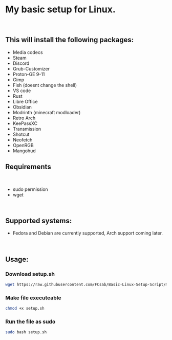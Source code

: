 <h1>My basic setup for Linux.</h1>
<br>
<h2>This will install the following packages:</h2>
    <ul>
        <li>Media codecs</li>
        <li>Steam</li>
        <li>Discord</li>
        <li>Grub-Customizer</li>
        <li>Proton-GE 9-11</li>
        <li>Gimp</li>
        <li>Fish (doesnt change the shell)</li>
        <li>VS code</li>
        <li>Rust</li>
        <li>Libre Office</li>
        <li>Obsidian</li>
        <li>Modrinth (minecraft modloader)</li>
        <li>Retro Arch</li>
        <li>KeePassXC</li>
        <li>Transmission</li>
        <li>Shotcut</li>
        <li>Neofetch</li>
        <li>OpenRGB</li>
        <li>Mangohud</li>
    </ul>

<h2>Requirements</h2>
<br>
<ul>
    <li>sudo permission</li>
    <li>wget</li>
</ul>

<br>

<h2>Supported systems:</h2>
<ul>
    <li>Fedora and Debian are currently supported, Arch support coming later.</li>
</ul>

<br>

<h2>Usage:</h2>
<h3>Download setup.sh</h3>

```bash
wget https://raw.githubusercontent.com/FCsab/Basic-Linux-Setup-Script/main/setup.sh
```

<h3>Make file executeable</h3>

```bash
chmod +x setup.sh
```

<h3>Run the file as sudo</h3>

```bash
sudo bash setup.sh
```